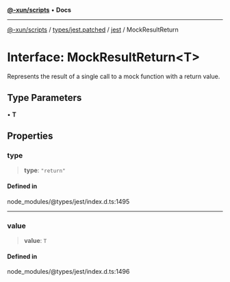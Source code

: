 [**@-xun/scripts**](../../../../../README.md) • **Docs**

***

[@-xun/scripts](../../../../../README.md) / [types/jest.patched](../../../README.md) / [jest](../README.md) / MockResultReturn

# Interface: MockResultReturn\<T\>

Represents the result of a single call to a mock function with a return value.

## Type Parameters

• **T**

## Properties

### type

> **type**: `"return"`

#### Defined in

node\_modules/@types/jest/index.d.ts:1495

***

### value

> **value**: `T`

#### Defined in

node\_modules/@types/jest/index.d.ts:1496
